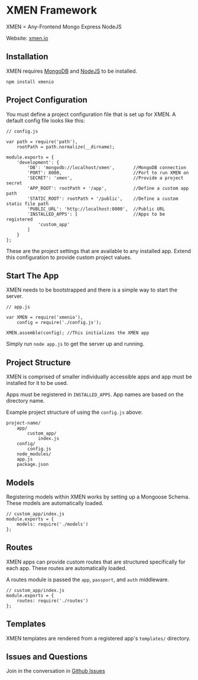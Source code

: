 # XMEN Framework

XMEN = Any-Frontend Mongo Express NodeJS

Website: [xmen.io](http://xmen.io)


## Installation

XMEN requires [MongoDB](https://www.mongodb.org/) and [NodeJS](https://nodejs.org/) to be installed.

    npm install xmenio


## Project Configuration

You must define a project configuration file that is set up for XMEN. A default
config file looks like this:

    // config.js

    var path = require('path'),
        rootPath = path.normalize(__dirname);

    module.exports = {
        'development': {
            'DB': 'mongodb://localhost/xmen',       //MongoDB connection
            'PORT': 8000,                           //Port to run XMEN on
            'SECRET': 'xmen',                       //Provide a project secret
            'APP_ROOT': rootPath + '/app',          //Define a custom app path
            'STATIC_ROOT': rootPath + '/public',    //Define a custom static file path
            'PUBLIC_URL': 'http://localhost:8000',  //Public URL
            'INSTALLED_APPS': [                     //Apps to be registered
                'custom_app'
            ]
        }
    };

These are the project settings that are available to any installed app. Extend
this configuration to provide custom project values.


## Start The App

XMEN needs to be bootstrapped and there is a simple way to start the server.

    // app.js

    var XMEN = require('xmenio'),
        config = require('./config.js');

    XMEN.assemble(config); //This initializes the XMEN app

Simply run `node app.js` to get the server up and running.


## Project Structure

XMEN is comprised of smaller individually accessible apps and app must be installed
for it to be used.

Apps must be registered in `INSTALLED_APPS`. App names are based on the directory name.

Example project structure of using the `config.js` above:

    project-name/
        app/
            custom_app/
                index.js
        config/
            config.js
        node_modules/
        app.js
        package.json


## Models

Registering models within XMEN works by setting up a Mongoose Schema. These models
are automatically loaded.

    // custom_app/index.js
    module.exports = {
        models: require('./models')
    };

## Routes

XMEN apps can provide custom routes that are structured specifically for each app.
These routes are automatically loaded.

A routes module is passed the `app`, `passport`, and `auth` middleware.

    // custom_app/index.js
    module.exports = {
        routes: require('./routes')
    };


## Templates

XMEN templates are rendered from a registered app's `templates/` directory.


## Issues and Questions

Join in the conversation in [Github Issues](https://github.com/XMEN-Framework/xmen/issues)
